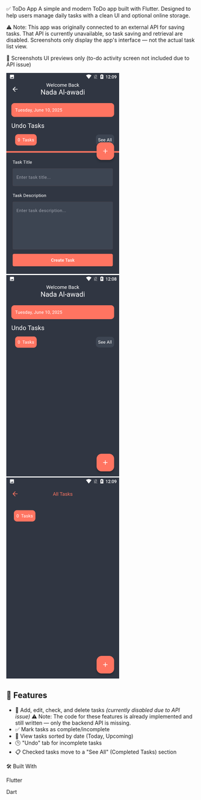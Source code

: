 ✅ ToDo App
A simple and modern ToDo app built with Flutter. Designed to help users manage daily tasks with a clean UI and optional online storage.

⚠️ Note: This app was originally connected to an external API for saving tasks. That API is currently unavailable, so task saving and retrieval are disabled. Screenshots only display the app's interface — not the actual task list view.

📱 Screenshots
UI previews only (to-do activity screen not included due to API issue)


<img src="todo%20screens/1.png" width="300" alt="ToDo App Screenshot 1">
<img src="todo%20screens/2.png" width="300" alt="ToDo App Screenshot 2">
<img src="todo%20screens/3.png" width="300" alt="ToDo App Screenshot 2">

## 🌟 Features

- 📝 Add, edit, check, and delete tasks *(currently disabled due to API issue)*
⚠️ Note: The code for these features is already implemented and still written — only the backend API is missing.
- ✅ Mark tasks as complete/incomplete
- 📅 View tasks sorted by date (Today, Upcoming)
- 🕒 "Undo" tab for incomplete tasks
- 📋 Checked tasks move to a "See All" (Completed Tasks) section

🛠️ Built With

Flutter

Dart

